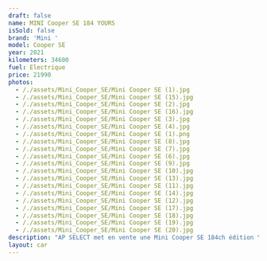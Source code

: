 ```yaml
---
draft: false
name: MINI Cooper SE 184 YOURS
isSold: false
brand: 'Mini '
model: Cooper SE
year: 2021
kilometers: 34600
fuel: Electrique
price: 21990
photos:
  - /./assets/Mini_Cooper_SE/Mini Cooper SE (1).jpg
  - /./assets/Mini_Cooper_SE/Mini Cooper SE (15).jpg
  - /./assets/Mini_Cooper_SE/Mini Cooper SE (2).jpg
  - /./assets/Mini_Cooper_SE/Mini Cooper SE (16).jpg
  - /./assets/Mini_Cooper_SE/Mini Cooper SE (3).jpg
  - /./assets/Mini_Cooper_SE/Mini Cooper SE (4).jpg
  - /./assets/Mini_Cooper_SE/Mini Cooper SE (1).png
  - /./assets/Mini_Cooper_SE/Mini Cooper SE (8).jpg
  - /./assets/Mini_Cooper_SE/Mini Cooper SE (7).jpg
  - /./assets/Mini_Cooper_SE/Mini Cooper SE (6).jpg
  - /./assets/Mini_Cooper_SE/Mini Cooper SE (9).jpg
  - /./assets/Mini_Cooper_SE/Mini Cooper SE (10).jpg
  - /./assets/Mini_Cooper_SE/Mini Cooper SE (13).jpg
  - /./assets/Mini_Cooper_SE/Mini Cooper SE (11).jpg
  - /./assets/Mini_Cooper_SE/Mini Cooper SE (14).jpg
  - /./assets/Mini_Cooper_SE/Mini Cooper SE (12).jpg
  - /./assets/Mini_Cooper_SE/Mini Cooper SE (17).jpg
  - /./assets/Mini_Cooper_SE/Mini Cooper SE (18).jpg
  - /./assets/Mini_Cooper_SE/Mini Cooper SE (19).jpg
  - /./assets/Mini_Cooper_SE/Mini Cooper SE (20).jpg
description: "AP SELECT met en vente une Mini Cooper SE 184ch édition YOURS.\n\nModèle du 08/2021 avec 37600km.\n\nCouleur Moonwalk Grey, intérieur Cuir brodé YOURS\n\nVéhicule origine française \U0001F1EB\U0001F1F7 de première main.\n\nLe véhicule possède un historique Mini limpide.\n\nVéhicule vendu avec une garantie 12 mois.\n\nÉquipements et options :\n- Finition YOURS\n- Boîte Automatique BVA8\n- Mini Live Cockpit Navigation Pro\n- CarPlay\n- Châssis Cooper S\n- Suspensions SELECTDRIVE\n- Sélecteur de mode de conduite - (3 modes) ECO PRO, Comfort, Sport\n- Caméra de recul\n- Pack éclairage intérieur\n- Keyless accès et démarrage confort\n- Affichage tête haute HUD\n- Intérieur Cuir entendu complet\n- Jantes 17 pouces spoke noires\n- Pack Alu intérieur\n- Phares adaptive Bi Led\n- Controle automatique des feux de route\n- Parc distance contrôle PDC avant et arrière\n- Interface Bluetooth avec fonction streaming audio\n- Connected Drive\n- Connexion Ipod et USB\n- Volant sport multifonctions\n- Affichage multifonctions plus\n- Climatisation\n- Éclairage et essuie-glaces automatique\n- Rétroviseurs int / ext Electrochrome\n- Éclairage d ambiance\n\nDisponible et visible sur RDV pour acheteur sérieux.\n\nPossibilité d'une garantie 3, 6 ou 12 mois en supplément.\n\nRéalisation des démarches d'immatriculation.\n\nAP SELECT c'est des solutions de courtage et conciergerie sur mesure pour profiter librement de sa passion et de son patrimoine.\n\nPrenez le volant, AP SELECT s'occupe du reste"
layout: car
---
```


